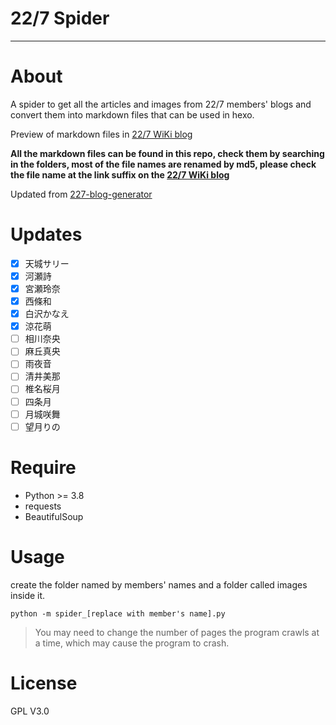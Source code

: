 # 22/7 Spider
------

# About

A spider to get all the articles and images from 22/7 members' blogs and convert them into markdown files that can be used in hexo.

Preview of markdown files in [22/7 WiKi blog](https://github.com/227WiKi/blog)

**All the markdown files can be found in this repo, check them by searching in the folders, most of the file names are renamed by md5, please check the file name at the link suffix on the [22/7 WiKi blog](https://github.com/227WiKi/blog)**

Updated from [227-blog-generator](https://github.com/zzzhxxx/227-blog-generator)

# Updates

- [x] 天城サリー
- [x] 河瀬詩
- [x] 宮瀬玲奈
- [x] 西條和
- [x] 白沢かなえ
- [x] 涼花萌
- [ ] 相川奈央
- [ ] 麻丘真央
- [ ] 雨夜音
- [ ] 清井美那
- [ ] 椎名桜月
- [ ] 四条月
- [ ] 月城咲舞
- [ ] 望月りの

# Require
- Python >= 3.8
- requests
- BeautifulSoup
# Usage
create the folder named by members' names and a folder called images inside it.

``python -m spider_[replace with member's name].py``

> You may need to change the number of pages the program crawls at a time, which may cause the program to crash.

# License

GPL V3.0
